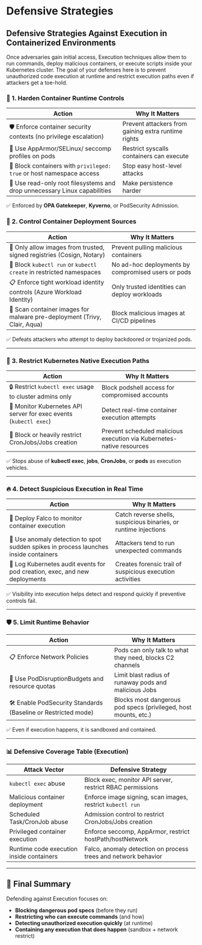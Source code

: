 # Defensive Strategies

## **Defensive Strategies Against Execution in Containerized Environments**

Once adversaries gain initial access, Execution techniques allow them to run commands, deploy malicious containers, or execute scripts inside your Kubernetes cluster. The goal of your defenses here is to prevent unauthorized code execution at runtime and restrict execution paths even if attackers get a toe-hold.

### 🧰 1. **Harden Container Runtime Controls**

| Action                                                                    | Why It Matters                                      |
| ------------------------------------------------------------------------- | --------------------------------------------------- |
| 🛡️ Enforce container security contexts (no privilege escalation)         | Prevent attackers from gaining extra runtime rights |
| 📜 Use AppArmor/SELinux/ seccomp profiles on pods                         | Restrict syscalls containers can execute            |
| 🚫 Block containers with `privileged: true` or host namespace access      | Stop easy host-level attacks                        |
| 📂 Use read-only root filesystems and drop unnecessary Linux capabilities | Make persistence harder                             |

✅ Enforced by **OPA Gatekeeper**, **Kyverno**, or PodSecurity Admission.

### 🐳 2. **Control Container Deployment Sources**

| Action                                                                   | Why It Matters                                     |
| ------------------------------------------------------------------------ | -------------------------------------------------- |
| 📜 Only allow images from trusted, signed registries (Cosign, Notary)    | Prevent pulling malicious containers               |
| 🚫 Block `kubectl run` or `kubectl create` in restricted namespaces      | No ad-hoc deployments by compromised users or pods |
| 📋 Enforce tight workload identity controls (Azure Workload Identity)    | Only trusted identities can deploy workloads       |
| 🧠 Scan container images for malware pre-deployment (Trivy, Clair, Aqua) | Block malicious images at CI/CD pipelines          |

✅ Defeats attackers who attempt to deploy backdoored or trojanized pods.

***

### 🔐 3. **Restrict Kubernetes Native Execution Paths**

| Action                                                            | Why It Matters                                                        |
| ----------------------------------------------------------------- | --------------------------------------------------------------------- |
| 🔒 Restrict `kubectl exec` usage to cluster admins only           | Block podshell access for compromised accounts                        |
| 📜 Monitor Kubernetes API server for exec events (`kubectl exec`) | Detect real-time container execution attempts                         |
| 🚫 Block or heavily restrict CronJobs/Jobs creation               | Prevent scheduled malicious execution via Kubernetes-native resources |

✅ Stops abuse of **kubectl exec**, **jobs**, **CronJobs**, or **pods** as execution vehicles.

***

### 🔥 4. **Detect Suspicious Execution in Real Time**

| Action                                                                               | Why It Matters                                                   |
| ------------------------------------------------------------------------------------ | ---------------------------------------------------------------- |
| 📡 Deploy Falco to monitor container execution                                       | Catch reverse shells, suspicious binaries, or runtime injections |
| 🧠 Use anomaly detection to spot sudden spikes in process launches inside containers | Attackers tend to run unexpected commands                        |
| 📜 Log Kubernetes audit events for pod creation, exec, and new deployments           | Creates forensic trail of suspicious execution activities        |

✅ Visibility into execution helps detect and respond quickly if preventive controls fail.

***

### 🛡️ 5. **Limit Runtime Behavior**

| Action                                                         | Why It Matters                                                  |
| -------------------------------------------------------------- | --------------------------------------------------------------- |
| 📋 Enforce Network Policies                                    | Pods can only talk to what they need, blocks C2 channels        |
| 📜 Use PodDisruptionBudgets and resource quotas                | Limit blast radius of runaway pods and malicious Jobs           |
| 🛠️ Enable PodSecurity Standards (Baseline or Restricted mode) | Blocks most dangerous pod specs (privileged, host mounts, etc.) |

✅ Even if execution happens, it is sandboxed and contained.

***

### 📊 Defensive Coverage Table (Execution)

| Attack Vector                            | Defensive Strategy                                             |
| ---------------------------------------- | -------------------------------------------------------------- |
| `kubectl exec` abuse                     | Block exec, monitor API server, restrict RBAC permissions      |
| Malicious container deployment           | Enforce image signing, scan images, restrict `kubectl run`     |
| Scheduled Task/CronJob abuse             | Admission control to restrict CronJobs/Jobs creation           |
| Privileged container execution           | Enforce seccomp, AppArmor, restrict hostPath/hostNetwork       |
| Runtime code execution inside containers | Falco, anomaly detection on process trees and network behavior |

***

## 🎯 Final Summary

Defending against Execution focuses on:

* **Blocking dangerous pod specs** (before they run)
* **Restricting who can execute commands** (and how)
* **Detecting unauthorized execution quickly** (at runtime)
* **Containing any execution that does happen** (sandbox + network restrict)
